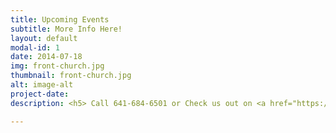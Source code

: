 ```yaml
---
title: Upcoming Events
subtitle: More Info Here!
layout: default
modal-id: 1
date: 2014-07-18
img: front-church.jpg
thumbnail: front-church.jpg
alt: image-alt
project-date: 
description: <h5> Call 641-684-6501 or Check us out on <a href="https://www.facebook.com/FirstChurchOfTheOpenBibleOfOttumwa/" target="_blank">Facebook</a> to find out about any church related events you don't see here!</p>

---
```

